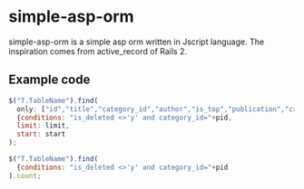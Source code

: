 # simple-asp-orm
simple-asp-orm is a simple asp orm written in Jscript language. The inspiration comes from active_record of Rails 2.

## Example code
``` javascript
$("T.TableName").find(
  only: ["id","title","category_id","author","is_top","publication","created_at","updated_at"], // fields
  {conditions: "is_deleted <>'y' and category_id="+pid,
  limit: limit, 
  start: start
);
```

``` javascript
$("T.TableName").find(
  {conditions: "is_deleted <>'y' and category_id="+pid
).count;
```